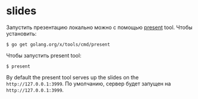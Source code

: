 # slides

Запустить презентацию локально можно с помощью [present](https://godoc.org/golang.org/x/tools/present) tool. Чтобы установить:

```
$ go get golang.org/x/tools/cmd/present
```

Чтобы запустить present tool:

```
$ present
```

By default the present tool serves up the slides on the ```http://127.0.0.1:3999```.
По умолчанию, сервер будет запущен на ```http://127.0.0.1:3999```.
